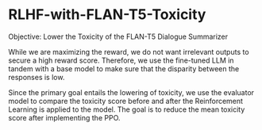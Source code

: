 # RLHF-with-FLAN-T5-Toxicity

Objective: Lower the Toxicity of the FLAN-T5 Dialogue Summarizer

While we are maximizing the reward, we do not want irrelevant outputs to secure a high reward score. Therefore, we use the fine-tuned LLM in tandem with a base model to make sure that the disparity between the responses is low.

Since the primary goal entails the lowering of toxicity, we use the evaluator model to compare the toxicity score before and after the Reinforcement Learning is applied to the model. The goal is to reduce the mean toxicity score after implementing the PPO.
